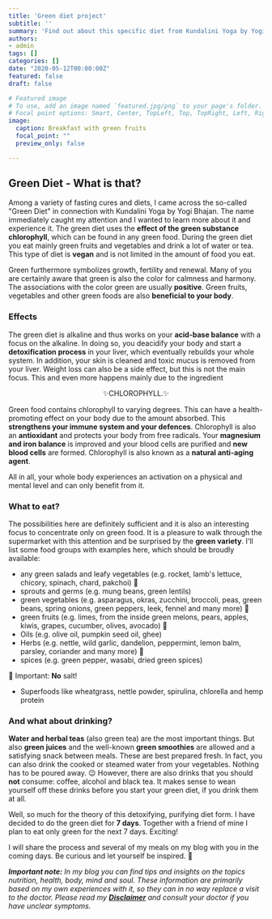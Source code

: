 ```yaml
---
title: 'Green diet project'
subtitle: ''
summary: 'Find out about this specific diet from Kundalini Yoga by Yogi Bhajan and be part of my process, see my meals and just let yourself get inspired.' 
authors:
- admin
tags: []
categories: []
date: "2020-05-12T00:00:00Z"
featured: false
draft: false

# Featured image
# To use, add an image named `featured.jpg/png` to your page's folder.
# Focal point options: Smart, Center, TopLeft, Top, TopRight, Left, Right, BottomLeft, Bottom, BottomRight
image:
  caption: Breakfast with green fruits
  focal_point: ""
  preview_only: false

---
```


## Green Diet - What is that?

Among a variety of fasting cures and diets, I came across the so-called "Green Diet" in connection with Kundalini Yoga by Yogi Bhajan. The name immediately caught my attention and I wanted to learn more about it and experience it. The green diet uses the **effect of the green substance chlorophyll**, which can be found in any green food. During the green diet you eat mainly green fruits and vegetables and drink a lot of water or tea. This type of diet is **vegan** and is not limited in the amount of food you eat. 

Green furthermore symbolizes growth, fertility and renewal. Many of you are certainly aware that green is also the color for calmness and harmony. The associations with the color green are usually **positive**. Green fruits, vegetables and other green foods are also **beneficial to your body**.  

### Effects

The green diet is alkaline and thus works on your **acid-base balance** with a focus on the alkaline. In doing so, you deacidify your body and start a **detoxification process** in your liver, which eventually rebuilds your whole system. In addition, your skin is cleaned and toxic mucus is removed from your liver. Weight loss can also be a side effect, but this is not the main focus. This and even more happens mainly due to the ingredient <center>✨CHLOROPHYLL.✨</center>

Green food contains chlorophyll to varying degrees. This can have a health-promoting effect on your body due to the amount absorbed. This **strengthens your immune system and your defences**. Chlorophyll is also an **antioxidant** and protects your body from free radicals. Your **magnesium and iron balance** is improved and your blood cells are purified and **new blood cells** are formed. Chlorophyll is also known as a **natural anti-aging agent**.

All in all, your whole body experiences an activation on a physical and mental level and can only benefit from it. 

### What to eat?

The possibilities here are definitely sufficient and it is also an interesting focus to concentrate only on green food. It is a pleasure to walk through the supermarket with this attention and be surprised by the **green variety**. 
I'll list some food groups with examples here, which should be broudly available:

- any green salads and leafy vegetables (e.g. rocket, lamb's lettuce, chicory, spinach, chard, pakchoi) 🥬
- sprouts and germs (e.g. mung beans, green lentils)
- green vegetables (e.g. asparagus, okras, zucchini, broccoli, peas, green beans, spring onions, green peppers, leek, fennel and many more) 🥦
- green fruits (e.g. limes, from the inside green melons, pears, apples, kiwis, grapes, cucumber, olives, avocado) 🥑
- Oils (e.g. olive oil, pumpkin seed oil, ghee) 
- Herbs (e.g. nettle, wild garlic, dandelion, peppermint, lemon balm, parsley, coriander and many more) 🌿
- spices (e.g. green pepper, wasabi, dried green spices) 

🚫 Important: **No** salt! 
- Superfoods like wheatgrass, nettle powder, spirulina, chlorella and hemp protein

### And what about drinking?

**Water and herbal teas** (also green tea) are the most important things. But also **green juices** and the well-known **green smoothies** are allowed and a satisfying snack between meals. These are best prepared fresh. In fact, you can also drink the cooked or steamed water from your vegetables. Nothing has to be poured away. 😉 However, there are also drinks that you should **not** consume: coffee, alcohol and black tea. It makes sense to wean yourself off these drinks before you start your green diet, if you drink them at all. 

Well, so much for the theory of this detoxifying, purifying diet form. I have decided to do the green diet for **7 days**. Together with a friend of mine I plan to eat only green for the next 7 days. Exciting! 

I will share the process and several of my meals on my blog with you in the coming days. Be curious and let yourself be inspired. 💫

***Important note:**
In my blog you can find tips and insights on the topics nutrition, health, body, mind and soul. These information are primarily based on my own experiences with it, so they can in no way replace a visit to the doctor. Please read my [**Disclaimer**](https://ruhahealing.com/legal/) and consult your doctor if you have unclear symptoms.*
